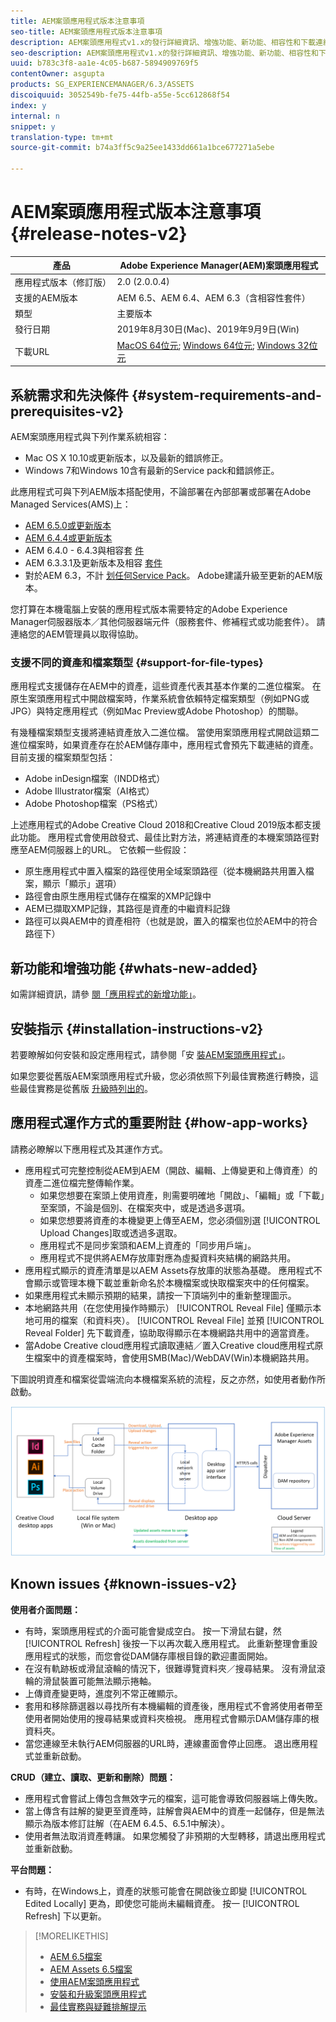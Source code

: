 ```yaml
---
title: AEM案頭應用程式版本注意事項
seo-title: AEM案頭應用程式版本注意事項
description: AEM案頭應用程式v1.x的發行詳細資訊、增強功能、新功能、相容性和下載連結。
seo-description: AEM案頭應用程式v1.x的發行詳細資訊、增強功能、新功能、相容性和下載連結。
uuid: b783c3f8-aa1e-4c05-b687-5894909769f5
contentOwner: asgupta
products: SG_EXPERIENCEMANAGER/6.3/ASSETS
discoiquuid: 3052549b-fe75-44fb-a55e-5cc612868f54
index: y
internal: n
snippet: y
translation-type: tm+mt
source-git-commit: b74a3ff5c9a25ee1433dd661a1bce677271a5ebe

---
```



# AEM案頭應用程式版本注意事項 {#release-notes-v2}

| 產品 | Adobe Experience Manager(AEM)案頭應用程式 |
|---------------|--------------------------------------------------------------------|
| 應用程式版本（修訂版） | 2.0 (2.0.0.4) |
| 支援的AEM版本 | AEM 6.5、AEM 6.4、AEM 6.3（含相容性套件） |
| 類型 | 主要版本 |
| 發行日期 | 2019年8月30日(Mac)、2019年9月9日(Win) |
| 下載URL | [MacOS 64位元](https://download.macromedia.com/aem-assets-companion-app/aem-desktop-osx-2.0.0.4.dmg); [Windows 64位元](https://download.macromedia.com/aem-assets-companion-app/aem-desktop-win64-2.0.0.4.exe); [Windows 32位元](https://download.macromedia.com/aem-assets-companion-app/aem-desktop-win32-2.0.0.4.exe) |

## 系統需求和先決條件 {#system-requirements-and-prerequisites-v2}

AEM案頭應用程式與下列作業系統相容：

* Mac OS X 10.10或更新版本，以及最新的錯誤修正。
* Windows 7和Windows 10含有最新的Service pack和錯誤修正。

此應用程式可與下列AEM版本搭配使用，不論部署在內部部署或部署在Adobe Managed Services(AMS)上：

* [AEM 6.5.0或更新版本](https://helpx.adobe.com/experience-manager/6-5/release-notes.html)
* [AEM 6.4.4或更新版本](https://helpx.adobe.com/experience-manager/6-4/release-notes/sp-release-notes.html)
* AEM 6.4.0 - 6.4.3與相容套 [件](https://www.adobeaemcloud.com/content/marketplace/marketplaceProxy.html?packagePath=/content/companies/public/adobe/packages/cq640/featurepack/adobe-asset-link-support)
* AEM 6.3.3.1及更新版本及相容 [套件](https://www.adobeaemcloud.com/content/marketplace/marketplaceProxy.html?packagePath=/content/companies/public/adobe/packages/cq640/featurepack/adobe-asset-link-support)
* 對於AEM 6.3，不計 [划任何Service Pack](https://helpx.adobe.com/experience-manager/maintenance-releases-roadmap.html)。 Adobe建議升級至更新的AEM版本。

您打算在本機電腦上安裝的應用程式版本需要特定的Adobe Experience Manager伺服器版本／其他伺服器端元件（服務套件、修補程式或功能套件）。 請連絡您的AEM管理員以取得協助。

### 支援不同的資產和檔案類型 {#support-for-file-types}

應用程式支援儲存在AEM中的資產，這些資產代表其基本作業的二進位檔案。 在原生案頭應用程式中開啟檔案時，作業系統會依賴特定檔案類型（例如PNG或JPG）與特定應用程式（例如Mac Preview或Adobe Photoshop）的關聯。

有幾種檔案類型支援將連結資產放入二進位檔。 當使用案頭應用程式開啟這類二進位檔案時，如果資產存在於AEM儲存庫中，應用程式會預先下載連結的資產。 目前支援的檔案類型包括：

* Adobe inDesign檔案（INDD格式）
* Adobe Illustrator檔案（AI格式）
* Adobe Photoshop檔案（PS格式）

上述應用程式的Adobe Creative Cloud 2018和Creative Cloud 2019版本都支援此功能。 應用程式會使用啟發式、最佳比對方法，將連結資產的本機案頭路徑對應至AEM伺服器上的URL。 它依賴一些假設：

* 原生應用程式中置入檔案的路徑使用全域案頭路徑（從本機網路共用置入檔案，顯示「顯示」選項）
* 路徑會由原生應用程式儲存在檔案的XMP記錄中
* AEM已擷取XMP記錄，其路徑是資產的中繼資料記錄
* 路徑可以與AEM中的資產相符（也就是說，置入的檔案也位於AEM中的符合路徑下）

## 新功能和增強功能 {#whats-new-added}

如需詳細資訊，請參 [閱「應用程式的新增功能」](introduction.md#whats-new-v2)。

## 安裝指示 {#installation-instructions-v2}

若要瞭解如何安裝和設定應用程式，請參閱「安 [裝AEM案頭應用程式」](install-upgrade.md)。

如果您要從舊版AEM案頭應用程式升級，您必須依照下列最佳實務進行轉換，這些最佳實務是從舊版 [升級時列出的](install-upgrade.md#upgrade-from-previous-version)。

## 應用程式運作方式的重要附註 {#how-app-works}

請務必瞭解以下應用程式及其運作方式。

* 應用程式可完整控制從AEM到AEM（開啟、編輯、上傳變更和上傳資產）的資產二進位檔完整傳輸作業。
   * 如果您想要在案頭上使用資產，則需要明確地「開啟」、「編輯」或「下載」至案頭，不論是個別、在檔案夾中，或是透過多選項。
   * 如果您想要將資產的本機變更上傳至AEM，您必須個別選 [!UICONTROL Upload Changes]取或透過多選取。
   * 應用程式不是同步案頭和AEM上資產的「同步用戶端」。
   * 應用程式不提供將AEM存放庫對應為虛擬資料夾結構的網路共用。
* 應用程式顯示的資產清單是以AEM Assets存放庫的狀態為基礎。 應用程式不會顯示或管理本機下載並重新命名於本機檔案或快取檔案夾中的任何檔案。
* 如果應用程式未顯示預期的結果，請按一下頂端列中的重新整理圖示。
* 本地網路共用（在您使用操作時顯示） [!UICONTROL Reveal File] 僅顯示本地可用的檔案（和資料夾）。 [!UICONTROL Reveal File] 並預 [!UICONTROL Reveal Folder] 先下載資產，協助取得顯示在本機網路共用中的適當資產。
* 當Adobe Creative cloud應用程式讀取連結／置入Creative cloud應用程式原生檔案中的資產檔案時，會使用SMB(Mac)/WebDAV(Win)本機網路共用。

下圖說明資產和檔案從雲端流向本機檔案系統的流程，反之亦然，如使用者動作所啟動。

![透過案頭應用程式將資產從AEM伺服器流向原生案頭應用程式](assets/do-not-localize/da20_flow_diagram.png)

## Known issues {#known-issues-v2}

**使用者介面問題：**
* 有時，案頭應用程式的介面可能會變成空白。 按一下滑鼠右鍵，然 [!UICONTROL Refresh] 後按一下以再次載入應用程式。 此重新整理會重設應用程式的狀態，而您會從DAM儲存庫根目錄的歡迎畫面開始。 <!-- CQ-4270267 -->
* 在沒有軌跡板或滑鼠滾輪的情況下，很難導覽資料夾／搜尋結果。 沒有滑鼠滾輪的滑鼠裝置可能無法顯示捲軸。 <!-- CQ-4269947 -->
* 上傳資產變更時，進度列不常正確顯示。
* 套用和移除篩選器以尋找所有本機編輯的資產後，應用程式不會將使用者帶至使用者開始使用的搜尋結果或資料夾檢視。 應用程式會顯示DAM儲存庫的根資料夾。
* 當您連線至未執行AEM伺服器的URL時，連線畫面會停止回應。 退出應用程式並重新啟動。

**CRUD（建立、讀取、更新和刪除）問題：**
* 應用程式會嘗試上傳包含無效字元的檔案，這可能會導致伺服器端上傳失敗。 <!-- CQ-4273652 -->
* 當上傳含有註解的變更至資產時，註解會與AEM中的資產一起儲存，但是無法顯示為版本修訂註解（在AEM 6.4.5、6.5.1中解決）。 <!-- CQ-4268990 -->
* 使用者無法取消資產轉讓。 如果您觸發了非預期的大型轉移，請退出應用程式並重新啟動。 <!-- CQ-4278940 -->

**平台問題：**
* 有時，在Windows上，資產的狀態可能會在開啟後立即變 [!UICONTROL Edited Locally] 更為，即使您可能尚未編輯資產。 按一 [!UICONTROL Refresh] 下以更新。

>[!MORELIKETHIS]
>
>* [AEM 6.5檔案](https://helpx.adobe.com/support/experience-manager/6-5.html)
>* [AEM Assets 6.5檔案](https://docs.adobe.com/content/help/en/experience-manager-64/assets/home.html)
>* [使用AEM案頭應用程式](using.md)
>* [安裝和升級案頭應用程式](install-upgrade.md)
>* [最佳實務與疑難排解提示](troubleshoot.md)

